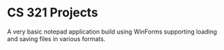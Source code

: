 # CS 321 Projects

A very basic notepad application build using WinForms supporting loading and saving files in various formats.
